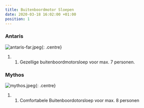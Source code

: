 ```yaml
---
title: Buitenboordmotor Sloepen
date: 2020-03-18 16:02:00 +01:00
position: 1
---
```


### Antaris

![antaris-far.jpeg]({{site.baseurl}}/assets/images/boats/antaris/antaris-far.jpeg){: .centre}

1. 1. Gezellige buitenboordmotorsloep voor max. 7 personen.

### Mythos

![mythos.jpeg](/uploads/mythos.jpeg){: .centre}

1. 1. Comfortabele Buitenboordotorsloep voor max. 8 personen
